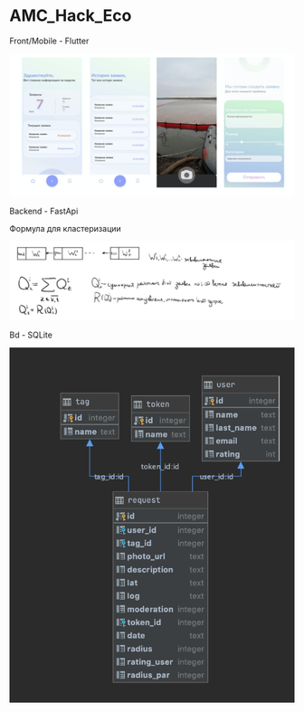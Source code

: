 # AMC_Hack_Eco

Front/Mobile - Flutter

![alt text](ui.png "UI")

Backend - FastApi

Формула для кластеризации

![alt text](claster.jpg "DB")

Bd - SQLite

![alt text](db.png "DB")
